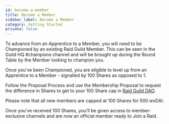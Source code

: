 ```yaml
---
id: become-a-member
title: Become a Member
sidebar_label: Become a Member
category: Getting Started
private: false
---
```


To advance from an Apprentice to a Member, you will need to be Championed by an existing Raid Guild Member. This can be seen in the Guild HQ <span class='channels'>#champions</span> channel and will be brought up during the Round Table by the Member looking to champion you.

Once you’ve been Championed, you are eligible to level up from an Apprentice to a Member - signalled by 100 Shares as opposed to 1.

Follow the Proposal Process and use the Membership Proposal to request the difference in Shares to get to your 100 Share cap in [Raid Guild DAO](https://app.daohaus.club/dao/0x64/0xfe1084bc16427e5eb7f13fc19bcd4e641f7d571f).

Please note that all new members are capped at 100 Shares for 500 wxDAI.

Once you’ve received 100 Shares, you’ll be given access to member-exclusive channels and are now an official member ready to Join a Raid.
